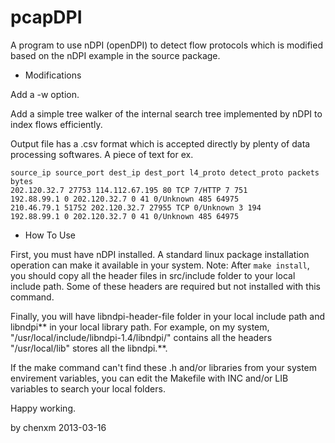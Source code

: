 pcapDPI
=======

A program to use nDPI (openDPI) to detect flow protocols which 
is modified based on the nDPI example in the source package.

* Modifications

Add a -w option.

Add a simple tree walker of the internal search tree implemented
by nDPI to index flows efficiently.

Output file has a .csv format which is accepted directly by plenty
of data processing softwares. A piece of text for ex.

	source_ip source_port dest_ip dest_port l4_proto detect_proto packets bytes
	202.120.32.7 27753 114.112.67.195 80 TCP 7/HTTP 7 751
	192.88.99.1 0 202.120.32.7 0 41 0/Unknown 485 64975
	210.46.79.1 51752 202.120.32.7 27955 TCP 0/Unknown 3 194
	192.88.99.1 0 202.120.32.7 0 41 0/Unknown 485 64975

* How To Use

First, you must have nDPI installed. A standard linux package installation
operation can make it available in your system. Note: After `make install`,
you should copy all the header files in src/include folder to your local include
path. Some of these headers are required but not installed with this command.

Finally, you will have libndpi-header-file folder in your local include path and libndpi** 
in your local library path. For example, on my system, "/usr/local/include/libndpi-1.4/libndpi/"
contains all the headers "/usr/local/lib" stores all the libndpi.**.

If the make command can't find these .h and/or libraries from your system 
envirement variables, you can edit the Makefile with INC and/or LIB variables to search
your local folders.

Happy working.

by chenxm
2013-03-16

